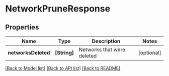 # NetworkPruneResponse

## Properties
Name | Type | Description | Notes
------------ | ------------- | ------------- | -------------
**networksDeleted** | **[String]** | Networks that were deleted | [optional] 

[[Back to Model list]](../README.md#documentation-for-models) [[Back to API list]](../README.md#documentation-for-api-endpoints) [[Back to README]](../README.md)



